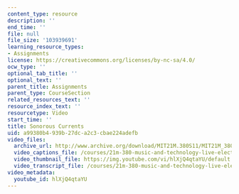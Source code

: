 ```yaml
---
content_type: resource
description: ''
end_time: ''
file: null
file_size: '103939691'
learning_resource_types:
- Assignments
license: https://creativecommons.org/licenses/by-nc-sa/4.0/
ocw_type: ''
optional_tab_title: ''
optional_text: ''
parent_title: Assignments
parent_type: CourseSection
related_resources_text: ''
resource_index_text: ''
resourcetype: Video
start_time: ''
title: Sonorous Currents
uid: a99380b4-939b-27dc-a2c3-cbae224adefb
video_files:
  archive_url: http://www.archive.org/download/MIT21M.380S11/MIT21M_380S11_class_concert_300k.mp4
  video_captions_file: /courses/21m-380-music-and-technology-live-electronics-performance-practices-spring-2011/40ce91bcd40a5f529405cb036a9bde9b_hlXjQ4qtaYU.vtt
  video_thumbnail_file: https://img.youtube.com/vi/hlXjQ4qtaYU/default.jpg
  video_transcript_file: /courses/21m-380-music-and-technology-live-electronics-performance-practices-spring-2011/aaec501e794176b63282403caac088cd_hlXjQ4qtaYU.pdf
video_metadata:
  youtube_id: hlXjQ4qtaYU
---
```

